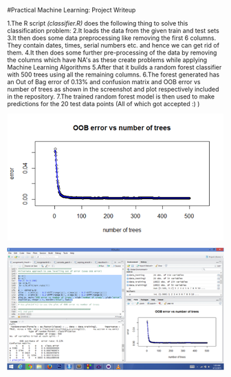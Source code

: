 #Practical Machine Learning: Project Writeup

1.The R script *(classifier.R)* does the following thing to solve this classification problem:
2.It loads the data from the given train and test sets
3.It then does some data preprocessing like removing the first 6 columns. They contain dates, times, serial numbers etc. and hence we can get rid of them.
4.It then does some further pre-processing of the data by removing the columns which have NA's as these create problems while applying Machine Learning Algorithms
5.After that it builds a random forest classifier with 500 trees using all the remaining columns.
6.The forest generated has an Out of Bag error of 0.13% and confusion matrix and OOB error vs number of trees as shown in the screenshot and plot respectively included in the repository.
7.The trained random forest model is then used to make predictions for the 20 test data points (All of which got accepted :) )

![Plot of OOB error vs number of trees in forest](/errorVStrees.png)


![Screenshot with all the details](/Screenshot.png)
